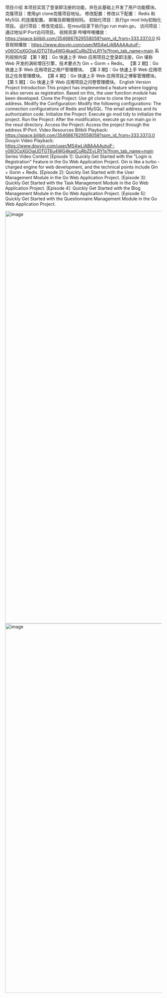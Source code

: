 
项目介绍
本项目实现了登录即注册的功能，并在此基础上开发了用户功能模块。
克隆项目：使用git clone克隆项目地址。
修改配置：修改以下配置：
Redis 和 MySQL 的连接配置。
邮箱及邮箱授权码。
初始化项目：执行go mod tidy初始化项目。
运行项目：修改完成后，在resul目录下执行go run main.go。
访问项目：通过地址IP:Port访问项目。
视频资源
哔哩哔哩播放：https://space.bilibili.com/3546867629558058?spm_id_from=333.337.0.0
抖音视频播放：https://www.douyin.com/user/MS4wLjABAAAAutuiF-v06OCpXGOjaUDTGT6u4WG4kadCuRbZEvLRY1s?from_tab_name=main
系列视频内容
【第 1 期】：Go 快速上手 Web 应用项目之登录即注册，Gin 堪称 Web 开发的涡轮增压引擎，技术要点为 Gin + Gorm + Redis。
【第 2 期】：Go 快速上手 Web 应用项目之用户管理模块。
【第 3 期】：Go 快速上手 Web 应用项目之任务管理模块。
【第 4 期】：Go 快速上手 Web 应用项目之博客管理模块。
【第 5 期】：Go 快速上手 Web 应用项目之问卷管理模块。
English Version
Project Introduction
This project has implemented a feature where logging in also serves as registration. Based on this, the user function module has been developed.
Clone the Project: Use git clone to clone the project address.
Modify the Configuration: Modify the following configurations:
The connection configurations of Redis and MySQL.
The email address and its authorization code.
Initialize the Project: Execute go mod tidy to initialize the project.
Run the Project: After the modification, execute go run main.go in the resul directory.
Access the Project: Access the project through the address IP:Port.
Video Resources
Bilibili Playback: https://space.bilibili.com/3546867629558058?spm_id_from=333.337.0.0
Douyin Video Playback: https://www.douyin.com/user/MS4wLjABAAAAutuiF-v06OCpXGOjaUDTGT6u4WG4kadCuRbZEvLRY1s?from_tab_name=main
Series Video Content
[Episode 1]: Quickly Get Started with the "Login is Registration" Feature in the Go Web Application Project. Gin is like a turbo - charged engine for web development, and the technical points include Gin + Gorm + Redis.
[Episode 2]: Quickly Get Started with the User Management Module in the Go Web Application Project.
[Episode 3]: Quickly Get Started with the Task Management Module in the Go Web Application Project.
[Episode 4]: Quickly Get Started with the Blog Management Module in the Go Web Application Project.
[Episode 5]: Quickly Get Started with the Questionnaire Management Module in the Go Web Application Project.


<img width="1325" alt="image" src="https://github.com/user-attachments/assets/51ab154a-06e3-4869-b417-178851142e1e" />



<img width="1187" alt="image" src="https://github.com/user-attachments/assets/244b3517-f080-4b8d-8aaf-56e4847c0e58" />
